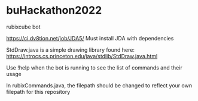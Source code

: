 # buHackathon2022
rubixcube bot

https://ci.dv8tion.net/job/JDA5/
Must install JDA with dependencies

StdDraw.java is a simple drawing library found here: https://introcs.cs.princeton.edu/java/stdlib/StdDraw.java.html

Use !help when the bot is running to see the list of commands and their usage

In rubixCommands.java, the filepath should be changed to reflect your own filepath for this repository
